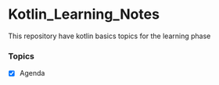 # Kotlin_Learning_Notes
This repository have kotlin basics topics for the learning phase

<h3>Topics</h3>

- [x] Agenda
